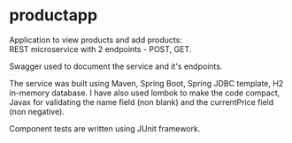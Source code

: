 # productapp

Application to view products and add products:  
REST microservice with 2 endpoints - POST, GET. 

Swagger used to document the service and it's endpoints. 

The service was built using Maven, Spring Boot, Spring JDBC template, H2 in-memory database. I have also used lombok to make the code compact, Javax for validating the name field (non blank) and the currentPrice field (non negative).

Component tests are written using JUnit framework.
